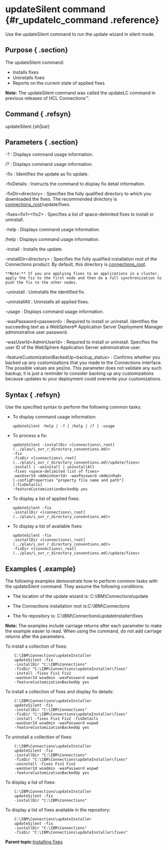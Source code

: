 # updateSilent command {#r_updatelc_command .reference}

Use the updateSilent command to run the update wizard in silent mode.

## Purpose { .section}

The updateSilent command:

-   Installs fixes
-   Uninstalls fixes
-   Reports on the current state of applied fixes

**Note:** The updateSilent command was called the updateLC command in previous releases of HCL Connections™.

## Command { .refsyn}

updateSilent.\{sh\|bat\}

## Parameters { .section}

-?
:   Displays command usage information.

/?
:   Displays command usage information.

-fix
:   Identifies the update as fix update.

-fixDetails
:   Instructs the command to display fix detail information.

-fixDir<directory\>
:   Specifies the fully qualified directory to which you downloaded the fixes. The recommended directory is [connections\_root](../plan/i_ovr_r_directory_conventions.md)/update/fixes.

-fixes<fix1\><fix2\>
:   Specifies a list of space-delimited fixes to install or uninstall.

-help
:   Displays command usage information.

/help
:   Displays command usage information.

-install
:   Installs the update.

-installDir<directory\>
:   Specifies the fully qualified installation root of the Connections product. By default, this directory is [connections\_root](../plan/i_ovr_r_directory_conventions.md).

    **Note:** If you are applying fixes to an applications in a cluster, apply the fix to the first node and then do a full synchronization to push the fix to the other nodes.

-uninstall
:   Uninstalls the identified fix.

-uninstallAll
:   Uninstalls all applied fixes.

-usage
:   Displays command usage information.

-wasPassword<password\>
:   Required to install or uninstall. Identifies the succeeding text as a WebSphere® Application Server Deployment Manager administrative user password.

-wasUserId<AdminUserId\>
:   Required to install or uninstall. Specifies the user ID of the WebSphere Application Server administrative user.

-featureCustomizationBackedUp<backup\_status\>
:   Confirms whether you backed up any customizations that you made to the Connections interface. The possible values are yes\|no. This parameter does not validate any such backup; it is just a reminder to consider backing up any customizations because updates to your deployment could overwrite your customizations.

## Syntax { .refsyn}

Use the specified syntax to perform the following common tasks:

-   To display command usage information:

    ```
    updateSilent -help | -? | /help | /? | -usage
    ```

-   To process a fix:

    ```
    updateSilent -installDir <[connections\_root](../plan/i_ovr_r_directory_conventions.md)>
    -fix
    -fixDir <[connections\_root](../plan/i_ovr_r_directory_conventions.md)/update/fixes> 
    -install | -uninstall | uninstallAll
    -fixes <space-delimited list of fixes>
    -wasUserId <AdminUserId> -wasPassword <AdminPwd>
    [-configProperties "property file name and path"]
    [-fixDetails]
    -featureCustomizationBackedUp yes
    ```

-   To display a list of applied fixes:

    ```
    updateSilent -fix 
    -installDir <[connections\_root](../plan/i_ovr_r_directory_conventions.md)>
    ```

-   To display a list of available fixes:

    ```
    updateSilent -fix 
    -installDir <[connections\_root](../plan/i_ovr_r_directory_conventions.md)>
    -fixDir <[connections\_root](../plan/i_ovr_r_directory_conventions.md)/update/fixes> 
    
    ```


## Examples { .example}

The following examples demonstrate how to perform common tasks with the updateSilent command. They assume the following conditions:

-   The location of the update wizard is: C:\\IBM\\Connections\\update

-   The Connections installation root is:C:\\IBM\\Connections
-   The fix repository is: C:\\IBM\\Connections\\updateInstaller\\fixes

**Note:** The examples include carriage returns after each parameter to make the example easier to read. When using the command, do not add carriage returns after the parameters.

To install a collection of fixes:

```
	C:\IBM\Connections\updateInstaller 
	updateSilent -fix 
	-installDir "C:\IBM\Connections" 
	-fixDir "C:\IBM\Connections\updateInstaller\fixes" 
	-install -fixes Fix1 Fix2
	-wasUserId wsadmin -wasPassword wspwd
	-featureCustomizationBackedUp yes
```

To install a collection of fixes and display fix details:

```
	C:\IBM\Connections\updateInstaller 
	updateSilent -fix 
	-installDir "C:\IBM\Connections" 
	-fixDir "C:\IBM\Connections\updateInstaller\fixes" 
	-install -fixes Fix1 Fix2 -fixDetails
	-wasUserId wsadmin -wasPassword wspwd
	-featureCustomizationBackedUp yes
```

To uninstall a collection of fixes:

```
	C:\IBM\Connections\updateInstaller 
	updateSilent -fix 
	-installDir "C:\IBM\Connections" 
	-fixDir "C:\IBM\Connections\updateInstaller\fixes" 
	-uninstall -fixes Fix1 Fix2
	-wasUserId wsadmin -wasPassword wspwd
	-featureCustomizationBackedUp yes
```

To display a list of fixes:

```
	C:\IBM\Connections\updateInstaller
	updateSilent -fix
	-installDir "C:\IBM\Connections" 
```

To display a list of fixes available in the repository:

```
	C:\IBM\Connections\updateInstaller
	updateSilent -fix 
	-installDir "C:\IBM\Connections" 
	-fixDir "C:\IBM\Connections\updateInstaller\fixes"
```

**Parent topic:**[Installing fixes](../migrate/c_installing_interim_fixes.md)

